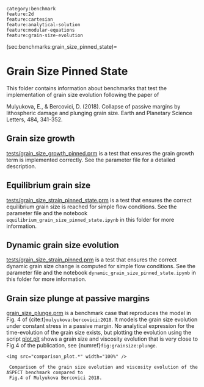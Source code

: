 ```{tags}
category:benchmark
feature:2d
feature:cartesian
feature:analytical-solution
feature:modular-equations
feature:grain-size-evolution
```

(sec:benchmarks:grain_size_pinned_state)=
# Grain Size Pinned State

This folder contains information about benchmarks that test the implementation of
grain size evolution following the paper of

Mulyukova, E., & Bercovici, D. (2018). Collapse of passive margins by
lithospheric damage and plunging grain size. Earth and Planetary Science
Letters, 484, 341-352.

## Grain size growth

[tests/grain_size_growth_pinned.prm](https://github.com/geodynamics/aspect/blob/main/tests/grain_size_growth_pinned.prm) is a test that ensures the grain growth term is implemented correctly. See the parameter file for a detailed description.

## Equilibrium grain size

[tests/grain_size_strain_pinned_state.prm](https://github.com/geodynamics/aspect/blob/main/tests/grain_size_strain_pinned_state.prm) is a test that ensures the correct equilibrium grain size is reached for simple flow conditions. See the parameter file and the notebook `equilibrium_grain_size_pinned_state.ipynb` in this folder for more information.

## Dynamic grain size evolution

[tests/grain_size_strain_pinned.prm](https://github.com/geodynamics/aspect/blob/main/tests/grain_size_strain_pinned.prm) is a test that ensures the correct dynamic grain size change is computed for simple flow conditions. See the parameter file and the notebook `dynamic_grain_size_pinned_state.ipynb` in this folder for more information.

## Grain size plunge at passive margins

[grain_size_plunge.prm](grain_size_plunge.prm) is a benchmark case that reproduces the model in Fig. 4 of
{cite:t}`mulyukova:bercovici:2018`.
It models the grain size evolution under constant stress in a passive margin.
No analytical expression for the time-evolution of the grain size exists, but
plotting the evolution using the script [plot.plt](plot.plt) shows a grain size and viscosity
evolution that is very close to Fig.4 of the publication, see {numref}`fig:grainsize:plunge`.

```{figure-md} fig:grainsize:plunge
<img src="comparison_plot.*" width="100%" />

 Comparison of the grain size evolution and viscosity evolution of the ASPECT benchmark compared to
 Fig.4 of Mulyukova Bercovici 2018.
```
